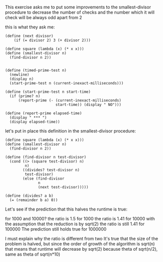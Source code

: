 This exercise asks me to put some improvements to the smallest-divisor procedure to decrease the number of checks
and the number which it will check will be always odd apart from 2

this is what they ask me:

``` racket
(define (next divisor)
	(if (= divisor 2) 3 (+ divisor 2)))
	
(define square (lambda (x) (* x x)))
(define (smallest-divisor n)
  (find-divisor n 2))


(define (timed-prime-test n)
  (newline)
  (display n)
  (start-prime-test n (current-inexact-milliseconds)))

(define (start-prime-test n start-time)
  (if (prime? n)
      (report-prime (- (current-inexact-milliseconds) 
                       start-time)) (display " NO")))

(define (report-prime elapsed-time)
  (display " *** ")
  (display elapsed-time))
```	
let's put in place this definition in the smallest-divisor procedure:

``` racket
(define square (lambda (x) (* x x)))
(define (smallest-divisor n)
  (find-divisor n 2))

(define (find-divisor n test-divisor)
  (cond ((> (square test-divisor) n) 
         n)
        ((divides? test-divisor n) 
         test-divisor)
        (else (find-divisor 
               n 
               (next test-divisor)))))

(define (divides? a b)
  (= (remainder b a) 0))
```
Let's see if the prediction that this halves the runtime is true:

for 1000 and 10000?
the ratio is 1.5 for 1000
the ratio is 1.41 for 10000 with the assumption that the reduction is by sqrt(2)
the ratio is still 1.41 for 100000
The prediction still holds true for 1000000

I must explain why the ratio is different from two
It's true that the size of the problem is halved, but since the order of growth of the algorithm is sqrt(n) that means that 
runtime will decrease by sqrt(2) because theta of sqrt(n/2), same as theta of sqrt(n*10) 